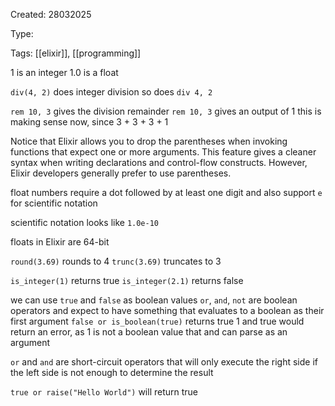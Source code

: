 Created: 28032025

Type:

Tags: [[elixir]], [[programming]]

1 is an integer
1.0 is a float

`div(4, 2)` does integer division
so does `div 4, 2`

`rem 10, 3` gives the division remainder
`rem 10, 3` gives an output of 1
this is making sense now, since 3 + 3 + 3 + 1

Notice that Elixir allows you to drop the parentheses when invoking
functions that expect one or more arguments. This feature gives a cleaner
syntax when writing declarations and control-flow constructs. However,
Elixir developers generally prefer to use parentheses.

float numbers require a dot followed by at least one digit and also support `e`
for scientific notation

scientific notation looks like `1.0e-10`

floats in Elixir are 64-bit

`round(3.69)` rounds to 4
`trunc(3.69)` truncates to 3

`is_integer(1)` returns true
`is_integer(2.1)` returns false

we can use `true` and `false` as boolean values
`or`, `and`, `not` are boolean operators and expect to have something that evaluates
to a boolean as their first argument
`false or is_boolean(true)` returns true
1 and true would return an error, as 1 is not a boolean value that and can parse
as an argument

`or` and `and` are short-circuit operators that will only execute the right side
if the left side is not enough to determine the result

`true or raise("Hello World")` will return true
